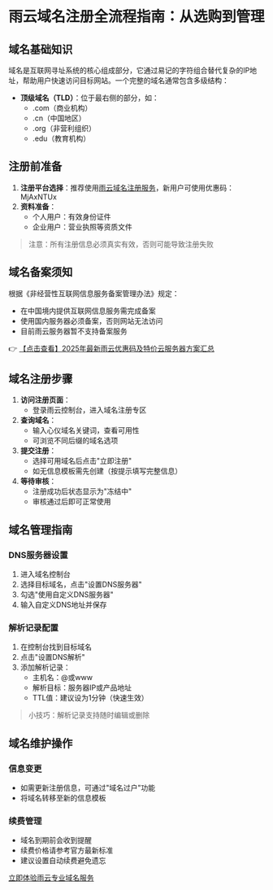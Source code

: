 # 雨云域名注册全流程指南：从选购到管理

## 域名基础知识
域名是互联网寻址系统的核心组成部分，它通过易记的字符组合替代复杂的IP地址，帮助用户快速访问目标网站。一个完整的域名通常包含多级结构：

- **顶级域名（TLD）**：位于最右侧的部分，如：
  - .com（商业机构）
  - .cn（中国地区）
  - .org（非营利组织）
  - .edu（教育机构）

## 注册前准备
1. **注册平台选择**：推荐使用[雨云域名注册服务](https://bit.ly/RainYun)，新用户可使用优惠码：MjAxNTUx
2. **资料准备**：
   - 个人用户：有效身份证件
   - 企业用户：营业执照等资质文件

> 注意：所有注册信息必须真实有效，否则可能导致注册失败

## 域名备案须知
根据《非经营性互联网信息服务备案管理办法》规定：
- 在中国境内提供互联网信息服务需完成备案
- 使用国内服务器必须备案，否则网站无法访问
- 目前雨云服务器暂不支持备案服务

👉 [【点击查看】2025年最新雨云优惠码及特价云服务器方案汇总](https://bit.ly/RainYun)

## 域名注册步骤
1. **访问注册页面**：
   - 登录雨云控制台，进入域名注册专区
2. **查询域名**：
   - 输入心仪域名关键词，查看可用性
   - 可浏览不同后缀的域名选项
3. **提交注册**：
   - 选择可用域名后点击"立即注册"
   - 如无信息模板需先创建（按提示填写完整信息）
4. **等待审核**：
   - 注册成功后状态显示为"冻结中"
   - 审核通过后即可正常使用

## 域名管理指南
### DNS服务器设置
1. 进入域名控制台
2. 选择目标域名，点击"设置DNS服务器"
3. 勾选"使用自定义DNS服务器"
4. 输入自定义DNS地址并保存

### 解析记录配置
1. 在控制台找到目标域名
2. 点击"设置DNS解析"
3. 添加解析记录：
   - 主机名：@或www
   - 解析目标：服务器IP或产品地址
   - TTL值：建议设为1分钟（快速生效）

> 小技巧：解析记录支持随时编辑或删除

## 域名维护操作
### 信息变更
- 如需更新注册信息，可通过"域名过户"功能
- 将域名转移至新的信息模板

### 续费管理
- 域名到期前会收到提醒
- 续费价格请参考官方最新标准
- 建议设置自动续费避免遗忘

[立即体验雨云专业域名服务](https://bit.ly/RainYun)